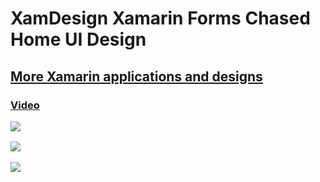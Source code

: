 # XamDesign Xamarin Forms Chased Home UI Design 
<h2><a href="https://codecanyon.net/user/xamdesign/portfolio">More Xamarin applications and designs</a></p></2>
<h3><a href="https://www.youtube.com/embed/lt-w_uqNTz8">Video</a></p></3>
<p> <img border="0" src="https://imgur.com/kGhz1q9.png"></p>
<p> <img border="0" src="https://imgur.com/dl2PqEW.png"></p>
<p> <img border="0" src="https://imgur.com/KaLArTV.png"></p> 

